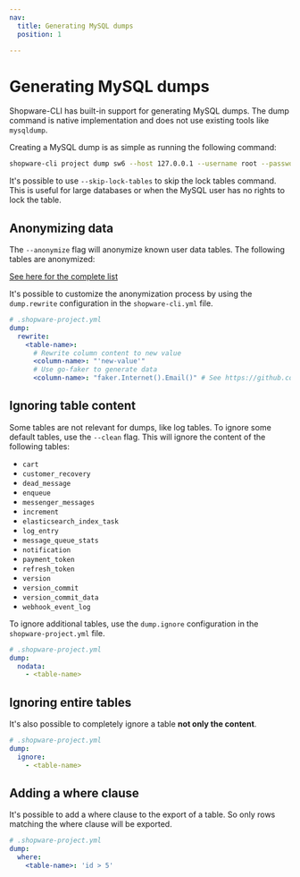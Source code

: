 ```yaml
---
nav:
  title: Generating MySQL dumps
  position: 1

---
```


# Generating MySQL dumps

Shopware-CLI has built-in support for generating MySQL dumps. The dump command is native implementation and does not use existing tools like `mysqldump`.

Creating a MySQL dump is as simple as running the following command:

```bash
shopware-cli project dump sw6 --host 127.0.0.1 --username root --password root
```

It's possible to use `--skip-lock-tables` to skip the lock tables command. This is useful for large databases or when the MySQL user has no rights to lock the table.

## Anonymizing data

The `--anonymize` flag will anonymize known user data tables. The following tables are anonymized:

[See here for the complete list](https://github.com/FriendsOfShopware/shopware-cli/blob/main/cmd/project/project_dump.go#L74)

It's possible to customize the anonymization process by using the `dump.rewrite` configuration in the `shopware-cli.yml` file.

```yaml
# .shopware-project.yml
dump:
  rewrite:
    <table-name>:
      # Rewrite column content to new value
      <column-name>: "'new-value'"
      # Use go-faker to generate data
      <column-name>: "faker.Internet().Email()" # See https://github.com/jaswdr/faker for all available functions
```

## Ignoring table content

Some tables are not relevant for dumps, like log tables. To ignore some default tables, use the `--clean` flag. This will ignore the content of the following tables:

- `cart`
- `customer_recovery`
- `dead_message`
- `enqueue`
- `messenger_messages`
- `increment`
- `elasticsearch_index_task`
- `log_entry`
- `message_queue_stats`
- `notification`
- `payment_token`
- `refresh_token`
- `version`
- `version_commit`
- `version_commit_data`
- `webhook_event_log`

To ignore additional tables, use the `dump.ignore` configuration in the `shopware-project.yml` file.

```yaml
# .shopware-project.yml
dump:
  nodata:
    - <table-name>
```

## Ignoring entire tables

It's also possible to completely ignore a table **not only the content**.

```yaml
# .shopware-project.yml
dump:
  ignore:
    - <table-name>
```

## Adding a where clause

It's possible to add a where clause to the export of a table. So only rows matching the where clause will be exported.

```yaml
# .shopware-project.yml
dump:
  where:
    <table-name>: 'id > 5'
```
